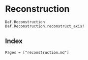 # Reconstruction

```@docs
Daf.Reconstruction
Daf.Reconstruction.reconstruct_axis!
```

## Index

```@index
Pages = ["reconstruction.md"]
```
